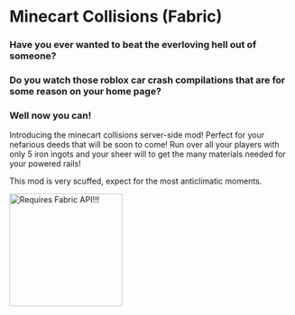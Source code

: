 # Minecart Collisions (Fabric)

### Have you ever wanted to beat the everloving hell out of someone?

### Do you watch those roblox car crash compilations that are for some reason on your home page?

### Well now you can!

Introducing the minecart collisions server-side mod! Perfect for your nefarious deeds that will be soon to come! Run over all your players with only 5 iron ingots and your sheer will to get the many materials needed for your powered rails!

This mod is very scuffed, expect for the most anticlimatic moments.


<a href="https://www.curseforge.com/minecraft/mc-mods/fabric-api/files"><img src="https://i.imgur.com/Ol1Tcf8.png" alt="Requires Fabric API!!!" width="200"/></a>